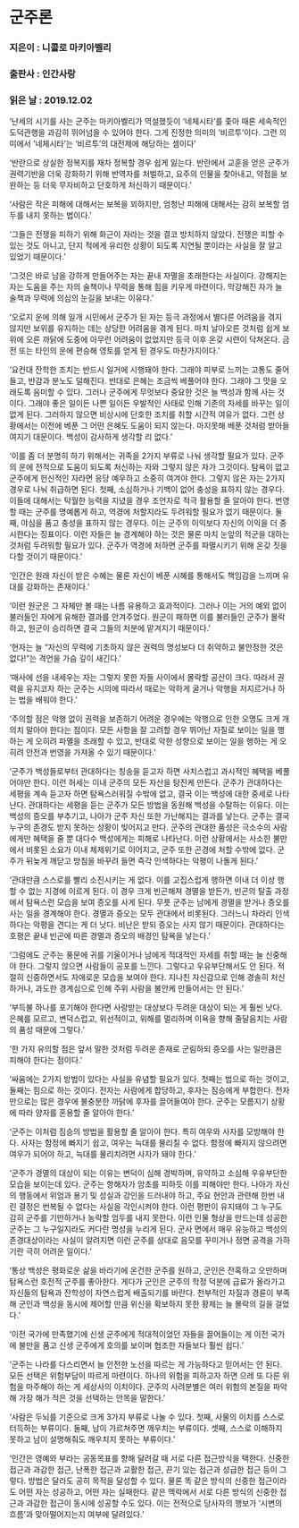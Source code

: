 # 군주론
### 지은이 : 니콜로 마키아벨리
### 출판사 : 인간사랑
### 읽은 날 : 2019.12.02

‘난세의 시기를 사는 군주는 마키아벨리가 역설했듯이 ‘네체시타’를 좇아 때론 세속적인 도덕관행을 과감히 뛰어넘을 수 있어야 한다. 그게 진정한 의미의 ‘비르투’이다. 그런 의미에서 ‘네체시타’는 ‘비르투’의 대전제에 해당하는 셈이다’

‘반란으로 상실한 정복지를 재차 정복할 경우 쉽게 잃는다. 반란에서 교훈을 얻은 군주가 권력기반을 더욱 강화하기 위해 반역자를 처벌하고, 요주의 인물을 찾아내고, 약점을 보완하는 등 더욱 무자비하고 단호하게 처신하기 때문이다.’

‘사람은 작은 피해에 대해서는 보복을 꾀하지만, 엄청난 피해에 대해서는 감히 보복할 엄두를 내지 못하는 법이다.’

‘그들은 전쟁을 피하기 위해 화근이 자라는 것을 결코 방치하지 않았다. 전쟁은 피할 수 있는 것도 아니고, 단지 적에게 유리한 상황이 되도록 지연될 뿐이라는 사실을 잘 알고 있었기 때문이다.’

‘그것은 바로 남을 강하게 만들어주는 자는 끝내 자멸을 초래한다는 사실이다. 강해지는 자는 도움을 주는 자의 술책이나 무력을 통해 힘을 키우게 마련이다. 막강해진 자가 늘 술책과 무력에 의심의 눈길을 보내는 이유다.’

‘오로지 운에 의해 일개 시민에서 군주가 된 자는 등극 과정에서 별다른 어려움을 겪지 않지만 보위를 유지하는 데는 상당한 어려움을 겪게 된다. 마치 날아오른 것처럼 쉽게 보위에 오른 까닭에 도중에 아무런 어려움이 없었지만 등극 이후 온갖 시련이 닥쳐온다. 금전 또는 타인의 운에 편승해 영토를 얻게 된 경우도 마찬가지이다.’

‘요컨대 잔학한 조치는 반드시 일거에 시행돼야 한다. 그래야 피부로 느끼는 고통도 줄어들고, 반감과 분노도 덜해진다. 반대로 은혜는 조금씩 베풀어야 한다. 그래야 그 맛을 오래도록 음미할 수 있다. 그러나 군주에게 무엇보다 중요한 것은 늘 백성과 함께 사는 것이다. 그래야 좋은 일이든 나쁜 일이든 우발적인 사태로 인해 기존의 자세를 바꾸는 일이 없게 된다. 그러하지 않으면 비상시에 단호한 조치를 취할 시간적 여유가 없다. 그런 상황에서는 이전에 베푼 그 어떤 은혜도 도움이 되지 않는다. 마지못해 베푼 것처럼 받아들여지기 대문이다. 백성이 감사하게 생각할 리 없다.’

‘이를 좀 더 분명히 하기 위해서는 귀족을 2가지 부류로 나눠 생각할 필요가 있다. 군주의 운에 전적으로 도움이 되도록 처신하는 자와 그렇지 않은 자가 그것이다. 탐욕이 없고 군주에게 헌신적인 자라면 응당 예우하고 소중히 여겨야 한다. 그렇지 않은 자는 2가지 경우로 나눠 취급하면 된다. 첫째, 소심하거나 기백이 없어 충성을 표하지 않는 경우다. 이들에 대해서는 탁월한 능력을 지녔을 경우 조언자로 적극 활용할 줄 알아야 한다. 번영할 때는 군주를 명예롭게 하고, 역경에 처할지라도 두려워할 필요가 없기 때문이다. 둘째, 야심을 품고 충성을 표하지 않는 경우다. 이는 군주의 이익보다 자신의 이익을 더 중시한다는 징표이다. 이런 자들은 늘 경계해야 하는 것은 물론 마치 눈앞의 적군을 대하는 것처럼 두려워할 필요가 있다. 군주가 역경에 처하면 군주를 파멸시키기 위해 온갖 짓을 다할 것이기 때문이다.’

‘인간은 원래 자신이 받은 수혜는 물론 자신이 베푼 시혜를 통해서도 책임감을 느끼며 유대를 강화하는 존재이다.’

‘이런 원군은 그 자체만 볼 때는 나름 유용하고 효과적이다. 그러나 이는 거의 예외 없이 불러들인 자에게 유해한 결과를 안겨주었다. 원군이 패하면 이를 불러들인 군주가 몰락하고, 원군이 승리하면 결국 그들의 처분에 맡겨지기 때문이다.’

‘현자는 늘 “자신의 무력에 기초하지 않은 권력의 명성보다 더 취약하고 불안정한 것은 없다!”는 격언을 가슴 깊이 새긴다.’

‘매사에 선을 내세우는 자는 그렇지 못한 자들 사이에서 몰락할 공산이 크다. 따라서 권력을 유지코자 하는 군주는 시의에 따라서 때로는 악하게 굴거나 악행을 저지르거나 하는 법을 배워야 한다.’

‘주의할 점은 악행 없이 권력을 보존하기 어려운 경우에는 악행으로 인한 오명도 크게 개의치 말아야 한다는 점이다. 모든 사항을 잘 고려할 경우 뛰어난 자질로 보이는 일을 행하는 게 오히려 파멸을 초래할 수 있고, 반대로 악한 성향으로 보이는 일을 행하는 게 오히려 안전과 번영을 가져올 수 있기 때문이다.’

‘군주가 백성들로부터 관대하다는 칭송을 듣고자 하면 사치스럽고 과시적인 혜택을 베풀어야만 한다. 이런 허세는 이내 군주의 모든 자산을 탕진케 만든다.
군주가 관대하다는 세평을 계속 듣고자 하면 탐욕스러워질 수밖에 없고, 결국 이는 백성에 대한 중세로 나타난다. 관대하다는 세평을 듣는 군주가 모든 방법을 동원해 백성을 수탈하는 이유다. 이는 백성의 증오를 부추기고, 나아가 군주 자신 또한 가난해지는 결과를 낳는다. 군주는 결국 누구의 존경도 받지 못하는 상황이 빚어지고 만다. 군주의 관대한 품성은 극소수의 사람에게만 혜택을 줄 뿐 대다수 백성에게는 피해로 나타난다. 이런 상황에서는 사소한 불만에서 비롯된 소요가 이내 체제위기로 이어지고, 군주 또한 곤경에 처할 수밖에 없다. 군주가 뒤늦게 깨닫고 방침을 바꾸려 들면 즉각 인색하다는 악평이 나돌게 된다.’

‘관대만큼 스스로를 빨리 소진시키는 게 없다. 이를 고집스럽게 행하면 이내 더 이상 행할 수 없는 지경에 이르게 된다. 이 경우 크게 빈곤해져 경멸을 받든가, 빈곤의 탈출 과정에서 탐욕스런 모습을 보여 증오를 사게 된다. 무릇 군주는 남에게 경멸을 받거나 증오를 사는 일을 경계해야 한다. 경멸과 증오는 모두 관대에서 비롯된다. 그러느니 차라리 인색하다는 악평을 견디는 게 더 낫다. 비난은 받되 증오는 사지 않기 때문이다. 관대하다는 호평은 끝내 빈곤에 따른 경멸과 증오의 배경인 탐욕을 낳는다.’

‘그럼에도 군주는 풍문에 귀를 기울이거나 남에게 적대적인 자세를 취할 때는 늘 신중해야 한다. 그렇지 않으면 사람들이 공포를 느낀다. 그렇다고 우유부단해서도 안 된다. 적절히 신중하면서도 자애로운 모습을 보여야 한다. 지나친 자신감으로 인해 경솔히 처신하거나, 과도한 경계심으로 인해 주위 사람을 불안케 만들어서는 안 된다.’

‘부득불 하나를 포기해야 한다면 사랑받는 대상보다 두려운 대상이 되는 게 훨씬 낫다. 은혜를 모르고, 변덕스럽고, 위선적이고, 위해를 멀리하며 이욕을 향해 줄달음치는 사람의 품성 때문에 그렇다.’

‘한 가지 유의할 점은 앞서 말한 것처럼 두려운 존재로 군림하되 증오를 사는 일만큼은 피해야 한다는 점이다.’

‘싸움에는 2가지 방법이 있다는 사실을 유념할 필요가 있다. 첫째는 법으로 하는 것이고, 둘째는 힘으로 하는 것이다. 전자는 사람에게 합당하고, 후자는 짐승에게 부합한다. 전자만으로는 많은 경우에 불충분한 까닭에 후자를 끌어들여야 한다. 군주는 모름지기 상황에 따라 양자를 혼용할 줄 알아야 한다.’

‘군주는 이처럼 짐승의 방법을 활용할 줄 알아야 한다. 특히 여우와 사자를 모방해야 한다. 사자는 함정에 빠지기 쉽고, 여우는 늑대를 물리칠 수 없다. 함정에 빠지지 않으려면 여우가 되어야 하고, 늑대를 물리치려면 사자가 돼야 한다.’

‘군주가 경멸의 대상이 되는 이유는 변덕이 심해 경박하며, 유약하고 소심해 우유부단한 모습을 보이는데 있다. 군주는 항해자가 암초를 피하듯 이를 피해야만 한다. 나아가 자신의 행동에서 위엄과 용기 및 성실과 강인을 드러내야 하고, 주요 현안과 관련해 한번 내린 결정은 번복될 수 없다는 사실을 각인시켜야 한다. 이런 평판이 유지돼야 그 누구도 감히 군주를 기만하거나 농락할 엄두를 내지 못한다. 이런 인물 형상을 만드는데 성공한 군주는 그 누구일지라도 커다란 명성을 누리게 된다. 군사 면에서 매우 유능하고 백성의 존경대상이라는 사실이 알려지면 이런 군주를 상대로 음모를 꾸미거나 정면 공격을 가하기란 극히 어려운 일이다.’

‘통상 백성은 평화로운 삶을 바라기에 온건한 군주를 원하고, 군인은 잔혹하고 오만하며 탐욕스런 호전적 군주를 좋아한다. 게다가 군인은 군주의 학정 덕분에 급료가 올라가고 자신들의 탐욕과 잔학성이 자연스럽게 배출되기를 바란다. 천부적인 자질과 경륜이 부족해 군인과 백성을 동시에 제어할 만큼 위신을 확보하지 못한 황제는 늘 몰락의 길을 걸었다.’

‘이전 국가에 만족했기에 신생 군주에게 적대적이었던 자들을 끌어들이는 게 이전 국가에 불만을 품고 신생 군주에게 호의를 보이며 협조한 자들보다 훨씬 쉽다.’

‘군주는 나라를 다스리면서 늘 안전한 노선을 따르는 게 가능하다고 믿어서는 안 된다. 모든 선택은 위험부담이 따르게 마련이다. 하나의 위험을 피하고자 하면 으레 또 다른 위험을 마주해야 하는 게 세상사의 이치이다. 군주의 사려분별은 여러 위험의 본질을 파악해 가장 해가 적은 것을 선택하는 안목을 말한다.’

‘사람은 두뇌를 기준으로 크게 3가지 부류로 나눌 수 있다. 첫째, 사물의 이치를 스스로 터득하는 부류이다. 둘째, 남이 가르쳐주면 깨우치는 부류이다. 셋째, 스스로 이해하지 못하고 남이 설명해줘도 깨우치지 못하는 부류이다.’

‘인간은 영예와 부라는 공동목표를 향해 달려갈 때 서로 다른 접근방식을 택한다. 신중한 접근과 과감한 접근, 난폭한 접근과 교활한 접근, 끈기 있는 접근과 성급한 접근 등이 그렇다. 방법은 달라도 공히 목적을 달성할 수 있다. 물론 똑 같은 방식의 신중한 접근이라도 어떤 자는 성공하고, 어떤 자는 실패한다. 같은 맥락에서 서로 다른 방식의 신중한 접근과 과감한 접근이 동시에 성공할 수도 있다. 이는 전적으로 당사자의 행보가 ‘시변의 흐름’과 맞아떨어지는지 여부에 달려있다.’